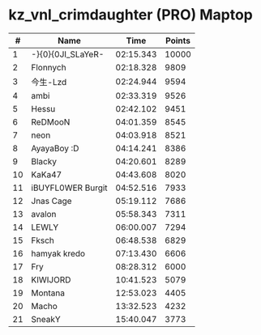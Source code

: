 # kz_vnl_crimdaughter (PRO) Maptop

|  # | Name | Time | Points |
|-------------- | -------------- | -------------- | -------------- | 
| 1 | -}{0}{0JI_SLaYeR- | 02:15.343 | 10000 | 
| 2 | Flonnych | 02:18.328 | 9809 | 
| 3 | 今生-Lzd | 02:24.944 | 9594 | 
| 4 | ambi | 02:33.319 | 9526 | 
| 5 | Hessu | 02:42.102 | 9451 | 
| 6 | ReDMooN | 04:01.359 | 8545 | 
| 7 | neon | 04:03.918 | 8521 | 
| 8 | AyayaBoy :D | 04:14.241 | 8386 | 
| 9 | Blacky | 04:20.601 | 8289 | 
| 10 | KaKa47 | 04:43.608 | 8020 | 
| 11 | iBUYFL0WER Burgit | 04:52.516 | 7933 | 
| 12 | Jnas Cage | 05:19.112 | 7686 | 
| 13 | avalon | 05:58.343 | 7311 | 
| 14 | LEWLY | 06:00.007 | 7294 | 
| 15 | Fksch | 06:48.538 | 6829 | 
| 16 | hamyak kredo | 07:13.430 | 6606 | 
| 17 | Fry | 08:28.312 | 6000 | 
| 18 | KIWIJORD | 10:41.523 | 5079 | 
| 19 | Montana | 12:53.023 | 4405 | 
| 20 | Macho | 13:32.523 | 4232 | 
| 21 | SneakY | 15:40.047 | 3773 | 

